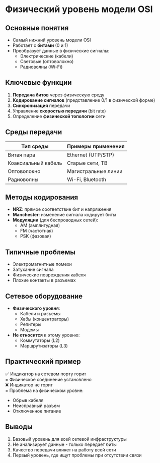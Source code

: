 # Физический уровень модели OSI

## Основные понятия
- Самый нижний уровень модели OSI
- Работает с **битами** (0 и 1)
- Преобразует данные в физические сигналы:
  - Электрические (кабели)
  - Световые (оптоволокно)
  - Радиоволны (Wi-Fi)

## Ключевые функции
1. **Передача битов** через физическую среду
2. **Кодирование сигналов** (представление 0/1 в физической форме)
3. **Синхронизация** передачи
4. Управление **скоростью передачи** (bit rate)
5. Определение **физической топологии** сети

## Среды передачи
| Тип среды         | Примеры применения       |
|-------------------|--------------------------|
| Витая пара        | Ethernet (UTP/STP)       |
| Коаксиальный кабель| Старые сети, ТВ          |
| Оптоволокно       | Магистральные линии      |
| Радиоволны        | Wi-Fi, Bluetooth         |

## Методы кодирования
- **NRZ**: прямое соответствие бит и напряжения
- **Manchester**: изменение сигнала кодирует биты
- **Модуляции** (для беспроводных сетей):
  - AM (амплитудная)
  - FM (частотная)
  - PSK (фазовая)

## Типичные проблемы
- Электромагнитные помехи
- Затухание сигнала
- Физические повреждения кабеля
- Плохие контакты в разъемах

## Сетевое оборудование
- **Физического уровня**:
  - Кабели и разъемы
  - Хабы (концентраторы)
  - Репитеры
  - Модемы
- **Не относится** к этому уровню:
  - Коммутаторы (L2)
  - Маршрутизаторы (L3)

## Практический пример
✅ Индикатор на сетевом порту горит  
= Физическое соединение установлено  
❌ Индикатор не горит  
= Проблема на физическом уровне:
- Обрыв кабеля
- Неисправный разъем
- Отключенное питание

## Выводы
1. Базовый уровень для всей сетевой инфраструктуры
2. Не анализирует данные - только передает биты
3. Качество передачи влияет на работу всей сети
4. Первый уровень, где ищут проблемы при отсутствии связи